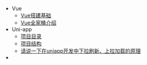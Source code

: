 - Vue
	- [Vue搭建基础](https://www.csdn.net/tags/MtjaMgysODYzMzgtYmxvZwO0O0OO0O0O.html)
	- [Vue全家桶介绍](https://blog.csdn.net/zhenghao35791/article/details/67639415?spm=1001.2101.3001.6650.3&utm_medium=distribute.pc_relevant.none-task-blog-2%7Edefault%7ECTRLIST%7Edefault-3-67639415-blog-120623352.pc_relevant_antiscanv4&depth_1-utm_source=distribute.pc_relevant.none-task-blog-2%7Edefault%7ECTRLIST%7Edefault-3-67639415-blog-120623352.pc_relevant_antiscanv4&utm_relevant_index=6)
- Uni-app
	- [项目目录](https://carlosme.fun/Vue/Uni-App%20基于Vue技术栈方向跨端技术实践/)
	- [项目结构](https://developers.weixin.qq.com/community/develop/article/doc/000a04b137c36830b62d2f5115b813)
	- [请说一下在uniapp开发中下拉刷新、上拉加载的原理](https://www.cnblogs.com/heisetianshi/p/14769250.html)
-